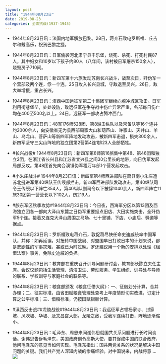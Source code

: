 ```yaml
---
layout: post
title: "1944年08月23日"
date: 2019-08-23
categories: 全面抗战(1937-1945)
---
```


<meta name="referrer" content="no-referrer" />

- 1944年8月23日讯：法国内地军解放巴黎。28日，蒋介石致电罗斯福、丘吉尔和戴高乐，祝贺巴黎之捷。 

- 1944年8月23日讯：日军偷袭河北肃宁县丰乐堡，烧死、杀死、打死村民87人，其中妇女和10岁以下孩子约80人（八年间，该村被日军屠杀150余人），烧毁房子710间。 

- 1944年8月23日讯：新四军第十六旅发动苏南长兴战斗，战至次日，歼伪军一个营部及两个连，俘一个连。25日攻入长兴县城，守敌退至吴兴。26日，敌大举增援，重占长兴。 

- 1944年8月23日讯：滇西中国远征军第二十集团军继续向腾冲城区攻击。日军利用街巷堡垒，处处设防，致远征军在争夺战中伤亡异常严重，各部每日伤亡均在400至500名以上。24日，远征军一部攻占腾冲西门。 

- 1944年8月23日讯：48军176师528团、第8游击纵队以及常备队等16个连共约2000余人，向安徽省无为县西部周家大山和葫芦山、许家山、天井山、羊山、乌龙山、菩萨山等新四军阵地发动攻击，被新四军击退，损失300余人，新四军坚守三尖山阵地的独立团第2营第4连1排23人全部牺牲。 

- #长兴战役# 1944年8月23日讯：新四军第6师第16旅集中第48、第46团和独立2团，在浙江省长兴县和江苏省宜兴县之间30公里长的地带，向日伪军发起局部反攻。第48团首先向合溪镇伪军程万年部1个营发起攻击。 

- #小朱庄战斗# 1944年8月23日讯：新四军第4师西进部队在萧县南小朱庄遭苏北挺进军第40纵队王传绶部拦击，新四军西进部队发动攻击，第40纵队司令王传绶以下阵亡354人，第40纵队副司令以下被俘1040余人，新四军阵亡11旅30团第一营营长以下102人，伤219人。 

- #胶东军区秋季攻势#1944年8月23日讯：今日夜，西海军分区以第13团及西海独立团各一部向大泽山东麓之日伪军重要据点旧店、大田实施突击，全歼伪军5个连。接着又连克大泽山周围之马场、七十里铺、下店、小庙后、驿道等据点。 

- 1944年8月23日讯：罗斯福致电蒋介石，敦促蒋尽快任命史迪威统率中国军队，并称：如再延误，对扭转中国战局、对盟国早日打败日本的计划来说，都是悲剧性的军事灾难，甚或已为时过晚。罗还建议用一个新的安排以处理《租借法案》事务，免除史迪威的负担。 

- 1944年8月23日讯：教育部在重庆召开训导问题研讨会，教育部长陈立夫任主席。会议议题包括生活管理、清洁卫生、劳动服务、学生组织、训导处与导师的联系、学校训导与家庭社会的联系等。 

- 1944年8月23日讯：粮食部颁发《粮食征借大纲》：一、征借划分计算，合并办理；二、征实标准，由省田赋粮食管理处查考上年度情形切实改进，订定计算之公平标准；三、借粮标准，仍按田赋银额计算。 

- #滇西反击战##龙陵战役#1944年8月23日讯：我远征军占领杨家寺、封家坡、风吹坡、华坡、及文昌宫大部。龙陵之敌，受我军连续打击，阵地逐渐缩小。 

- 1944年8月23日讯：毛泽东、周恩来同谢伟思就国共关系问题进行长时间谈话。谢伟思告诉毛泽东，美国政府训令高斯大使，要其促成中国的联合政府，他问毛泽东的意见当如何实现。毛泽东指出：国共两党关系的状况是解决中国问题的关键。我们共产党人深知内战的惨痛经验。对中国说来，内战将意 ... <br/><img src="https://wx3.sinaimg.cn/large/aca367d8ly1g69aawc8sxj20c80ko0t6.jpg" />

